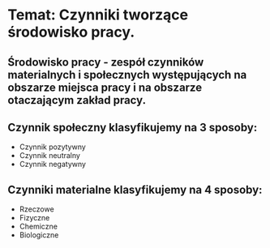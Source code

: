 # Temat: Czynniki tworzące środowisko pracy.
## Środowisko pracy - zespół czynników materialnych i społecznych występujących na obszarze miejsca pracy i na obszarze otaczającym zakład pracy.
## Czynnik społeczny klasyfikujemy na 3 sposoby:
- Czynnik pozytywny
- Czynnik neutralny
- Czynnik negatywny
## Czynniki materialne klasyfikujemy na 4 sposoby:
- Rzeczowe
- Fizyczne
- Chemiczne
- Biologiczne
